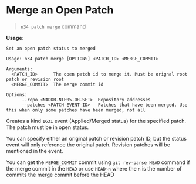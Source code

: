 # Merge an Open Patch

> `n34 patch merge` command

**Usage:**
```
Set an open patch status to merged

Usage: n34 patch merge [OPTIONS] <PATCH_ID> <MERGE_COMMIT>

Arguments:
  <PATCH_ID>      The open patch id to merge it. Must be orignal root patch or revision root
  <MERGE_COMMIT>  The merge commit id

Options:
      --repo <NADDR-NIP05-OR-SET>  Repository addresses
      --patches <PATCH-EVENT-ID>   Patches that have been merged. Use this when only some patches have been merged, not all
```

Creates a kind `1631` event (Applied/Merged status) for the specified patch. The
patch must be in open status.

You can specify either an original patch or revision patch ID, but the status
event will only reference the original patch. Revision patches will be mentioned
in the event.

You can get the `MERGE_COMMIT` commit using `git rev-parse HEAD` command if
the merge commit in the `HEAD` or use `HEAD~n` where the `n` is the number of
commits the merge commit before the HEAD
